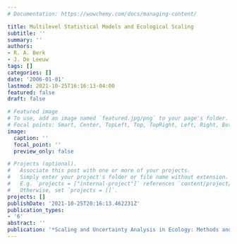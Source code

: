 ```yaml
---
# Documentation: https://wowchemy.com/docs/managing-content/

title: Multilevel Statistical Models and Ecological Scaling
subtitle: ''
summary: ''
authors:
- R. A. Berk
- J. De Leeuw
tags: []
categories: []
date: '2006-01-01'
lastmod: 2021-10-25T16:16:13-04:00
featured: false
draft: false

# Featured image
# To use, add an image named `featured.jpg/png` to your page's folder.
# Focal points: Smart, Center, TopLeft, Top, TopRight, Left, Right, BottomLeft, Bottom, BottomRight.
image:
  caption: ''
  focal_point: ''
  preview_only: false

# Projects (optional).
#   Associate this post with one or more of your projects.
#   Simply enter your project's folder or file name without extension.
#   E.g. `projects = ["internal-project"]` references `content/project/deep-learning/index.md`.
#   Otherwise, set `projects = []`.
projects: []
publishDate: '2021-10-25T20:16:13.462231Z'
publication_types:
- '6'
abstract: ''
publication: '*Scaling and Uncertainty Analysis in Ecology: Methods and Applications*'
---
```

